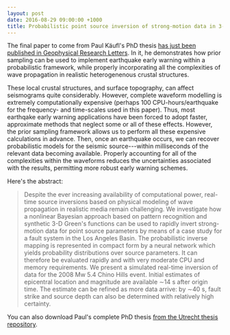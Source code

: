 ```yaml
---
layout: post
date: 2016-08-29 09:00:00 +1000
title: Probabilistic point source inversion of strong-motion data in 3-D media using pattern recognition
---
```

The final paper to come from Paul Käufl's PhD thesis [has just been published in Geophysical Research Letters](https://doi.org/10.1002/2016GL069887). In it, he demonstrates how prior sampling can be used to implement earthquake early warning within a probabilistic framework, while properly incorporating all the complexities of wave propagation in realistic heterogenenous crustal structures.

These local crustal structures, and surface topography, can affect seismograms quite considerably. However, complete waveform modelling is extremely computationally expensive (perhaps 100 CPU-hours/earthquake for the frequency- and time-scales used in this paper). Thus, most earthqake early warning applications have been forced to adopt faster, approximate methods that neglect some or all of these effects. However, the prior sampling framework allows us to perform all these expensive calculations in advance. Then, once an earthquake occurs, we can recover probabilistic models for the seismic source---within milliseconds of the relevant data becoming available. Properly accounting for all of the complexities within the waveforms reduces the uncertainties associated with the results, permitting more robust early warning schemes.

Here's the abstract:
> Despite the ever increasing availability of computational power, real-time source inversions based on physical modeling of wave propagation in realistic media remain challenging. We investigate how a nonlinear Bayesian approach based on pattern recognition and synthetic 3-D Green's functions can be used to rapidly invert strong-motion data for point source parameters by means of a case study for a fault system in the Los Angeles Basin. The probabilistic inverse mapping is represented in compact form by a neural network which yields probability distributions over source parameters. It can therefore be evaluated rapidly and with very moderate CPU and memory requirements. We present a simulated real-time inversion of data for the 2008 Mw 5.4 Chino Hills event. Initial estimates of epicentral location and magnitude are available ∼14 s after origin time. The estimate can be refined as more data arrive: by ∼40 s, fault strike and source depth can also be determined with relatively high certainty.

You can also download Paul's complete PhD thesis [from the Utrecht thesis repository](http://dspace.library.uu.nl/handle/1874/321502).

